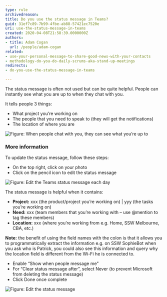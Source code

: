 ```yaml
---
type: rule
archivedreason: 
title: Do you use the status message in Teams?
guid: 31ef7c89-7b99-4fbe-ab88-57421ec7520e
uri: use-the-status-message-in-teams
created: 2020-04-08T21:58:39.0000000Z
authors:
- title: Adam Cogan
  url: /people/adam-cogan
related: 
- use-your-personal-message-to-share-good-news-with-your-contacts
- methodology-do-you-do-daily-scrums-aka-stand-up-meetings
redirects:
- do-you-use-the-status-message-in-teams

---
```


The status message is often not used but can be quite helpful. People can instantly see what you are up to when they chat with you.

It tells people 3 things:

* What project you’re working on
* The people that you need to speak to (they will get the notifications)
* The location of where you are

<!--endintro-->

![Figure: When people chat with you, they can see what you’re up to](teams-status-message.jpg)  

### More information

To update the status message, follow these steps:

* On the top right, click on your photo
* Click on the pencil icon to edit the status message

![Figure: Edit the Teams status message each day](edit-teams-status.jpg)  

The status message is helpful when it contains:

* **Project:** xxx (the product/project you’re working on) | yyy (the tasks you’re working on)
* **Need:** xxx (team members that you’re working with – use @mention to tag these members)
* **Location:** xxx (where you’re working from e.g. Home, SSW Melbourne, CBA, etc.)

**Note:** the benefit of using the field names with the colon is that it allows you to programmatically extract the information e.g. on SSW SophieBot when you ask who is Patrick, you could also see this information and query why the location field is different from the Wi-Fi he is connected to.

* Enable “Show when people message me”
* For “Clear status message after”, select Never (to prevent Microsoft from deleting the status message)
* Click Done once complete

![Figure: Edit the status message](edit-teams-status-2.jpg)  
